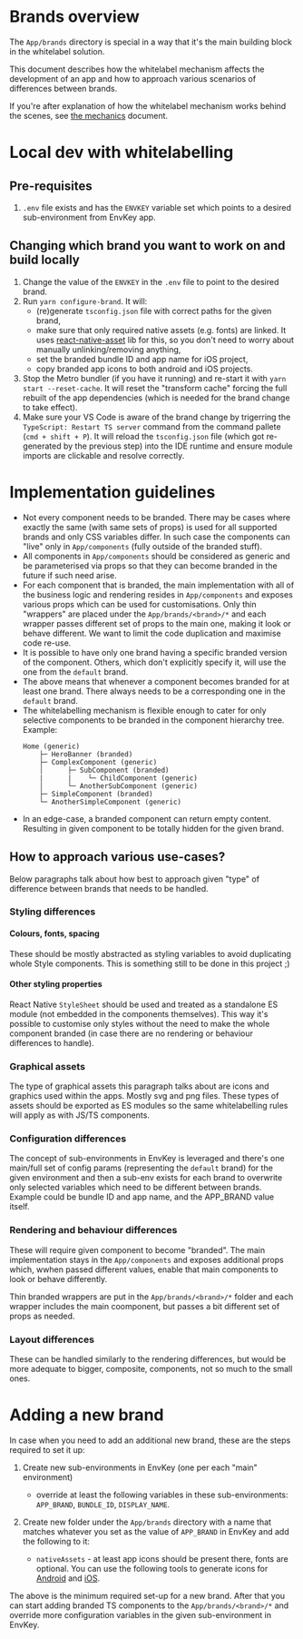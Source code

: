# Brands overview

The `App/brands` directory is special in a way that it's the main building block in the whitelabel solution.

This document describes how the whitelabel mechanism  affects the development of an app and how to approach various scenarios of differences between brands.

If you're after explanation of how the whitelabel mechanism works behind the scenes, see [the mechanics](./mechanics.md) document.

# Local dev with whitelabelling

## Pre-requisites

1. `.env` file  exists and has the `ENVKEY` variable set which points to a desired sub-environment from EnvKey app.

## Changing which brand you want to work on and build locally

1. Change the value of the `ENVKEY` in the `.env` file to point to the desired brand.
1. Run `yarn configure-brand`. It will:
    * (re)generate `tsconfig.json` file with correct paths for the given brand,
    * make sure that only required native assets (e.g. fonts) are linked. It uses [react-native-asset](https://www.npmjs.com/package/react-native-asset) lib for this, so you don't need to worry about manually unlinking/removing anything,
    * set the branded bundle ID and app name for iOS project,
    * copy branded app icons to both android and iOS projects.
1. Stop the Metro bundler (if you have it running) and re-start it with `yarn start --reset-cache`. It will reset the "transform cache" forcing the full rebuilt of the app dependencies (which is needed for the brand change to take effect).
1. Make sure your VS Code is aware of the brand change by trigerring the `TypeScript: Restart TS server` command from the command pallete (`cmd + shift + P`).
It will reload the `tsconfig.json` file (which got re-generated by the previous step) into the IDE runtime and ensure module imports are clickable and resolve correctly.

# Implementation guidelines

* Not every component needs to be branded. There may be cases where exactly the same (with same sets of props) is used for all supported brands and only CSS variables differ. In such case the components can "live" only in `App/components` (fully outside of the branded stuff).
* All components in `App/components` should be considered as generic and be parameterised via props so that they can become branded in the future  if such need arise.
* For each component that is branded, the main implementation with all of the business logic and rendering resides in `App/components` and exposes various props which can be used for customisations. Only thin "wrappers" are placed under the `App/brands/<brand>/*` and each wrapper passes different set of props to the main one, making it look or behave different. We want to limit the code duplication and maximise code re-use.
* It is possible to have only one brand having a specific branded version of the component. Others, which don't explicitly specify it, will use the one from the  `default` brand.
* The above means that whenever a component becomes branded for at least one brand. There always needs to be a corresponding one in the `default` brand.
* The whitelabelling mechanism is flexible enough to cater for only selective components to be branded in the component hierarchy tree. Example:
    ```
    Home (generic)
        ├─ HeroBanner (branded)
        ├─ ComplexComponent (generic)
        │      ├─ SubComponent (branded)
        |      |    └─ ChildComponent (generic)
        │      └─ AnotherSubComponent (generic)
        ├─ SimpleComponent (branded)
        └─ AnotherSimpleComponent (generic)
    ```
* In an edge-case, a branded component can return empty content. Resulting in given component to be totally hidden for the given brand.

## How to approach various use-cases?

Below paragraphs talk about how best to approach given "type" of difference between brands that needs to be handled.

### Styling differences
#### Colours, fonts, spacing
These  should be mostly abstracted as styling variables to avoid duplicating whole Style components.
This is something still to be done in this project ;)

#### Other styling properties
React Native `StyleSheet` should be used and treated as a standalone ES module (not embedded in the components themselves).
This way it's possible to customise only styles without the need to make the whole component branded (in case there are no rendering or behaviour differences to handle).

### Graphical assets
The type of graphical assets this paragraph talks about are icons and graphics used within the apps. Mostly svg and png files.
These types of assets should be exported as ES modules so the same whitelabelling rules will apply as with JS/TS components.

### Configuration differences
The concept of sub-environments in EnvKey is leveraged and there's one main/full set of config params (representing the `default` brand) for the given environment and then a sub-env exists for each brand to overwrite only selected variables which need to be different between brands. Example could be bundle ID and app name, and the APP_BRAND value itself.

### Rendering and behaviour differences
These will require  given component to become "branded". The main implementation stays in the `App/components` and exposes additional props which, wwhen passed different values, enable that main components to look or behave differently.

Thin branded wrappers are put in the `App/brands/<brand>/*` folder and each wrapper includes the main coomponent, but passes a bit different set of  props as needed.

### Layout differences
These can be handled similarly to the rendering differences, but would be more adequate to bigger, composite, components, not so much to the small ones.

# Adding a new brand
In case when you need to add an additional new brand, these are the steps required to set it up:

1. Create new sub-environments in EnvKey (one per each "main" environment)
    * override at least the following variables in these sub-environments: `APP_BRAND`, `BUNDLE_ID`, `DISPLAY_NAME`.

1. Create new folder under the `App/brands` directory with a name that matches whatever you set as the value of `APP_BRAND` in EnvKey and add the following to it:
    * `nativeAssets` - at least app icons should be present there, fonts are optional. You can use the following tools to generate icons for 
    [Android](https://romannurik.github.io/AndroidAssetStudio/icons-launcher.html) and [iOS](https://appicon.co/#app-icon).

The above is the minimum required set-up for a new brand. After that you can start adding branded TS components to the `App/brands/<brand>/*`
and override more configuration variables in the given sub-environment in EnvKey.
